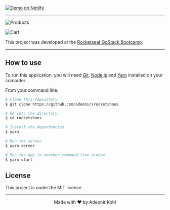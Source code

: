 [![Demo on Netlify](https://res.cloudinary.com/adeonir/image/upload/v1587336797/demo-on-netlify_xwgihr.png)](https://adeonir-rocketshoes.netlify.app)

---

![Products](https://res.cloudinary.com/adeonir/image/upload/v1587336525/rocketshoes-products_ioocdn.png)

![Cart](https://res.cloudinary.com/adeonir/image/upload/v1587336535/rocketshoes-cart_z2e3us.png)

This project was developed at the [Rocketseat GoStack Bootcamp](https://rocketseat.com.br/gostack).

---

## How to use

To run this application, you will need [Git](https://git-scm.com/), [Node.js](https://nodejs.org/) and [Yarn](https://yarnpkg.com/) installed on your computer.

From your command line:

```bash
# Clone this repository
$ git clone https://github.com/adeonir/rocketshoes

# Go into the directory
$ cd rocketshoes

# Install the dependencies
$ yarn

# Run the server
$ yarn server

# Run the app in another command line window
$ yarn start
```

## License

This project is under the MIT license.

---

<p align="center">
Made with ♥️ by Adeonir Kohl
</p>

